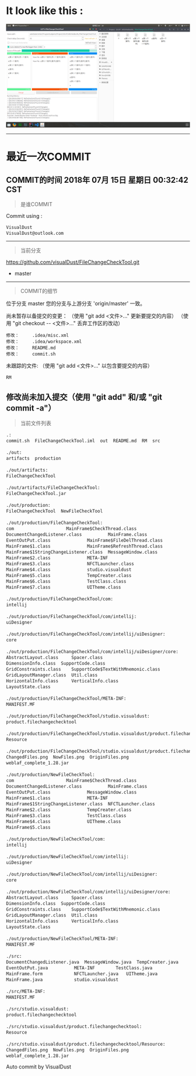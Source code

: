 
# It look like this :

![emmm...](https://github.com/visualDust/WikiMediaURL/blob/master/FileChangeCheckTool/ScreenShot.png)

---

# 最近一次COMMIT

COMMIT的时间
2018年 07月 15日 星期日 00:32:42 CST
---
> 是谁COMMIT

Commit using :
```
VisualDust
VisualDust@outlook.com
```
---
> 当前分支

https://github.com/visualDust/FileChangeCheckTool.git
* master

---
> COMMIT的细节

位于分支 master
您的分支与上游分支 'origin/master' 一致。

尚未暂存以备提交的变更：
  （使用 "git add <文件>..." 更新要提交的内容）
  （使用 "git checkout -- <文件>..." 丢弃工作区的改动）

	修改：     .idea/misc.xml
	修改：     .idea/workspace.xml
	修改：     README.md
	修改：     commit.sh

未跟踪的文件:
  （使用 "git add <文件>..." 以包含要提交的内容）

	RM

修改尚未加入提交（使用 "git add" 和/或 "git commit -a"）
---
> 当前文件列表

```
.:
commit.sh  FileChangeCheckTool.iml  out  README.md  RM	src

./out:
artifacts  production

./out/artifacts:
FileChangeCheckTool

./out/artifacts/FileChangeCheckTool:
FileChangeCheckTool.jar

./out/production:
FileChangeCheckTool  NewFileCheckTool

./out/production/FileChangeCheckTool:
com				       MainFrame$CheckThread.class
DocumentChangedListener.class	       MainFrame.class
EventOutPut.class		       MainFrame$FileDelThread.class
MainFrame$1.class		       MainFrame$RefreshThread.class
MainFrame$1StringChangeListener.class  MessageWindow.class
MainFrame$2.class		       META-INF
MainFrame$3.class		       NFCTLauncher.class
MainFrame$4.class		       studio.visualdust
MainFrame$5.class		       TempCreater.class
MainFrame$6.class		       TestClass.class
MainFrame$7.class		       UITheme.class

./out/production/FileChangeCheckTool/com:
intellij

./out/production/FileChangeCheckTool/com/intellij:
uiDesigner

./out/production/FileChangeCheckTool/com/intellij/uiDesigner:
core

./out/production/FileChangeCheckTool/com/intellij/uiDesigner/core:
AbstractLayout.class	 Spacer.class
DimensionInfo.class	 SupportCode.class
GridConstraints.class	 SupportCode$TextWithMnemonic.class
GridLayoutManager.class  Util.class
HorizontalInfo.class	 VerticalInfo.class
LayoutState.class

./out/production/FileChangeCheckTool/META-INF:
MANIFEST.MF

./out/production/FileChangeCheckTool/studio.visualdust:
product.filechangechecktool

./out/production/FileChangeCheckTool/studio.visualdust/product.filechangechecktool:
Resource

./out/production/FileChangeCheckTool/studio.visualdust/product.filechangechecktool/Resource:
ChangedFiles.png  NowFiles.png	OriginFiles.png  weblaf_complete_1.28.jar

./out/production/NewFileCheckTool:
com				       MainFrame$CheckThread.class
DocumentChangedListener.class	       MainFrame.class
EventOutPut.class		       MessageWindow.class
MainFrame$1.class		       META-INF
MainFrame$1StringChangeListener.class  NFCTLauncher.class
MainFrame$2.class		       TempCreater.class
MainFrame$3.class		       TestClass.class
MainFrame$4.class		       UITheme.class
MainFrame$5.class

./out/production/NewFileCheckTool/com:
intellij

./out/production/NewFileCheckTool/com/intellij:
uiDesigner

./out/production/NewFileCheckTool/com/intellij/uiDesigner:
core

./out/production/NewFileCheckTool/com/intellij/uiDesigner/core:
AbstractLayout.class	 Spacer.class
DimensionInfo.class	 SupportCode.class
GridConstraints.class	 SupportCode$TextWithMnemonic.class
GridLayoutManager.class  Util.class
HorizontalInfo.class	 VerticalInfo.class
LayoutState.class

./out/production/NewFileCheckTool/META-INF:
MANIFEST.MF

./src:
DocumentChangedListener.java  MessageWindow.java  TempCreater.java
EventOutPut.java	      META-INF		  TestClass.java
MainFrame.form		      NFCTLauncher.java   UITheme.java
MainFrame.java		      studio.visualdust

./src/META-INF:
MANIFEST.MF

./src/studio.visualdust:
product.filechangechecktool

./src/studio.visualdust/product.filechangechecktool:
Resource

./src/studio.visualdust/product.filechangechecktool/Resource:
ChangedFiles.png  NowFiles.png	OriginFiles.png  weblaf_complete_1.28.jar
```

Auto commit by VisualDust
